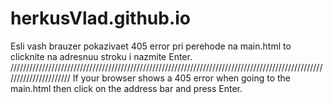 # herkusVlad.github.io
  Esli vash brauzer pokazivaet 405 error pri perehode na main.html to clicknite na adresnuu stroku i nazmite Enter.
//////////////////////////////////////////////////////////////////////////////////////////////////////////////////////
    If your browser shows a 405 error when going to the main.html then click on the address bar and press Enter.
